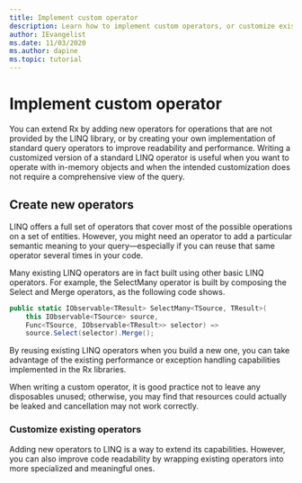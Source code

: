 ```yaml
---
title: Implement custom operator
description: Learn how to implement custom operators, or customize existing operators with Reactive Extension in .NET.
author: IEvangelist
ms.date: 11/03/2020
ms.author: dapine
ms.topic: tutorial
---
```


# Implement custom operator

You can extend Rx by adding new operators for operations that are not provided by the LINQ library, or by creating your own implementation of standard query operators to improve readability and performance. Writing a customized version of a standard LINQ operator is useful when you want to operate with in-memory objects and when the intended customization does not require a comprehensive view of the query.

## Create new operators

LINQ offers a full set of operators that cover most of the possible operations on a set of entities. However, you might need an operator to add a particular semantic meaning to your query—especially if you can reuse that same operator several times in your code.

Many existing LINQ operators are in fact built using other basic LINQ operators. For example, the SelectMany operator is built by composing the Select and Merge operators, as the following code shows.

```csharp
public static IObservable<TResult> SelectMany<TSource, TResult>(
    this IObservable<TSource> source,
    Func<TSource, IObservable<TResult>> selector) =>
    source.Select(selector).Merge();
```

By reusing existing LINQ operators when you build a new one, you can take advantage of the existing performance or exception handling capabilities implemented in the Rx libraries.

When writing a custom operator, it is good practice not to leave any disposables unused; otherwise, you may find that resources could actually be leaked and cancellation may not work correctly.

### Customize existing operators

Adding new operators to LINQ is a way to extend its capabilities. However, you can also improve code readability by wrapping existing operators into more specialized and meaningful ones.
